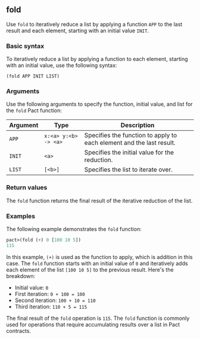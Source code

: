 ## fold
Use `fold` to iteratively reduce a list by applying a function `APP` to the last result and each element, starting with an initial value `INIT`.

### Basic syntax

To iteratively reduce a list by applying a function to each element, starting with an initial value, use the following syntax:

`(fold APP INIT LIST)`

### Arguments

Use the following arguments to specify the function, initial value, and list for the `fold` Pact function:

| Argument | Type       | Description                                       |
|----------|------------|---------------------------------------------------|
| `APP`      | `x:<a> y:<b> -> <a>` | Specifies the function to apply to each element and the last result. |
| `INIT`     | `<a>`       | Specifies the initial value for the reduction.    |
| `LIST`     | `[<b>]`     | Specifies the list to iterate over.               |

### Return values

The `fold` function returns the final result of the iterative reduction of the list.

### Examples

The following example demonstrates the `fold` function:

```lisp
pact>(fold (+) 0 [100 10 5])
115
```

In this example, `(+)` is used as the function to apply, which is addition in this case. The `fold` function starts with an initial value of `0` and iteratively adds each element of the list `[100 10 5]` to the previous result. Here's the breakdown:

- Initial value: `0`
- First iteration: `0 + 100 = 100`
- Second iteration: `100 + 10 = 110`
- Third iteration: `110 + 5 = 115`

The final result of the `fold` operation is `115`. The `fold` function is commonly used for operations that require accumulating results over a list in Pact contracts.
